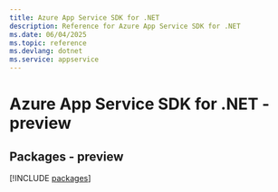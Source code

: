 ```yaml
---
title: Azure App Service SDK for .NET
description: Reference for Azure App Service SDK for .NET
ms.date: 06/04/2025
ms.topic: reference
ms.devlang: dotnet
ms.service: appservice
---
```

# Azure App Service SDK for .NET - preview
## Packages - preview
[!INCLUDE [packages](app-service-index.md)]
